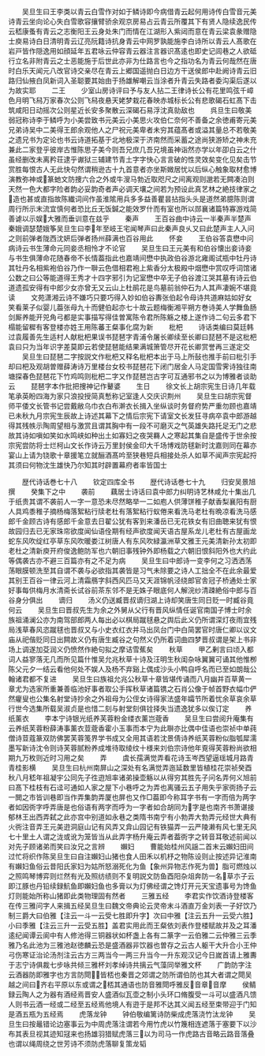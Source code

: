 <!-- { "loadSidebar": true } -->
　　吴旦生曰王李类以青云白雪作对如于鳞诗即今病借青云起何用诗传白雪音元美诗青云坐向论心失白雪歌容攘臂骄余观京房易占云青云所覆其下有贤人隐续逸民传云嵇康蚤有青云之志衡阳王云身处朱门而情在江湖形入紫闼而意在青云梁袁彖赠隐士庾易诗白日清明青云辽亮阮籍诗抗身青云中网罗孰能施李白诗所以青云人髙歌在岩戸皆作隠逸用如顔延年五君咏云仲容青云器注言器识髙逺也即史记闾巷之人欲砥行立名非附青云之士恶能施于后世此亦非为仕路言也今之指功名为青云何哉然在唐时白乐天闻元八改官诗交亲尽在青云上郷国遥抛白日边方干送侯郎中赴阙诗青云旧路归仙掖白凤新词入圣聪要其始由于扬雄解嘲云当涂者升青云失路者委沟渠后遂以为故实耶
　　二王
　　少室山房诗评曰予与友人拈二王律诗长公有花里鸣弦千嶂色月明飞舄万家春次公则飞舄夜悬天姥梦栽花春映赤城标长公有悲歌碣石虹髙下击筑咸阳日动摇次公则星近长安多聚散云深碣石易浮沈真勍敌也
　　呉旦生曰敬美弱冠称诗李于鳞呼为小美尝致书元美云小美思火攻伯仁奈何不善备之余徳甫寄元美兄弟诗吴中二美得王郎余观他人之尸祝元美卑者未穷其蕴髙者或溢其量总不若敬美之遗兄书为定论也书云诗道拓基于北地极深于济南然而采蓄之途尚狭游矫之神未充兼此二家登乎彼岸古惟陈思子美今则吾兄庶几吾兄境虽神诣然亦学以年卲白云之什虽经删改未离矜荘逮乎谳狱三辅建节青土字字快心言言破的性灵效矣变化见矣击节赏胜每恨古人无此快句然谓稍逊古十九首意者亦坐斯媺居忧以后纵心触象取材愈博演教弥神或篆虵文防捜六合之外或牛溲马勃近取咫尺之间离观则邈若无闗凑泊则天然一色大都字险者韵必妥韵奇者声必调天壤之间若为预设此真艺林之絶技律家之造也甚或直指故陈纎词间作虽淮隂用兵多多益善瞿昙拈指头头是道然弟臆陈则谓周行所示末流宜慎何者恐比丘无饭鍼之能效罗什而有室也所以郧襄诸篇特寡游戏简善谑以示娱大雅而垂训意在兹乎
　　秦声
　　王百谷曲中诗云一半秦声半楚声秦娥调瑟楚娥筝吴旦生曰李年至岐王宅闻琴声曰此秦声良乆又曰此楚声主人入问之则前弹者陇西沈妍后弹者扬州薛满也百谷用此
　　怀妾
　　王伯谷答袁懋中问病诗云书生薄命元同妾丞相怜才不论官
　　吴旦生曰王元美有和伯谷懐出妾诗妾与书生俱薄命花随春帝不长情葢指此也嘉靖间懋中执政伯谷游北雍阁试瓶中牡丹诗其牡丹名相紫袍伯谷乃作一聨云色借相君袍上紫香分太极殿中烟懋中赏叹呼词馆诸公数之曰公等能道得王秀才十四字邪引为记室懋中卒无子伯谷渡江哭其墓有诗云伯道遗孤安得有中郎少女亦曾无又云山上杜鹃花是鸟墓前翁仲石为人其声凄婉不堪竟读
　　文苑潇湘云诗不嫌巧只要巧得入妙如伯谷夀张伯起令母诗共道麻姑如好女笑看莱子似婴儿葢张母九十而健伯起亦七十故云题梅衡湘平朔方巻诗美人学舞鱼肠剑厮养能开兕角弓都是实事描写得佳曽寓陈令君所陈觞之楼上遂作诗二句云多君下榻能留穉有客登楼亦姓王用陈蕃王粲事化腐为新
　　枇杷
　　诗话类编曰莫廷韩过袁履善先生适村人献枇杷果误书琵琶字青浦令屠长卿续至长卿曰琵琶不是这枇杷袁曰只为当年识字差莫即云若使琵琶能结果满城箫管尽开花长卿赏誉再三遂定交
　　吴旦生曰琵琶二字按説文作枇杷又释名枇杷本出于马上所鼔也推手前曰枇引手却曰杷及观胡曽赠薛涛诗万里楼台女校书琵琶花下闭门居金人马定国雪霁诗独往南塘探春色琵琶花下竹鸡鸣则枇杷二字又作琵琶岂古字可互通邪书之以为博雅者谈助云
　　琵琶字本作批把捜神记作鼙婆
　　生日
　　徐文长上胡宗宪生日诗几年载笔承英盼四海为家只浪投授简真慙称记室逢人交庆识荆州
　　吴旦生曰胡宗宪督师平倭文长管书记尝戴敝乌巾衣白布澣衣长揖入坐纵谈时务督府势严重勿顾也嘉靖已未秋九月宗宪生辰故上诗述其幕下之情后宗宪下请室文长发狂寻病卒袁中郎游越得其残帙示陶周望相与激赏且谓其胸中有一段不可磨灭之气英雄失路托足无门之悲故其诗如嗔如笑如水鸣峡如种出土如寡妇之夜哭羇人之寒起其集自是盛传于世余按宗宪尝防将士烂柯山文长作诗云万里封侯金印大千场博戏防毬新时沈嘉则同在幕亦宴山上请为铙歌十章援笔立就酾酒髙吟至狭巷短兵相接处杀人如草不闻声宗宪起捋其须曰何物沈生雄快乃尔知其时辟置幕府者率皆国士









　　歴代诗话巻七十八
　　钦定四库全书
　　歴代诗话巻七十九
　　归安吴景旭撰
　　癸集下之中
　　袭前
　　藕居士诗话曰袁中郎力纠明诗艺林咸允十集出几于纸贵其谓不袭前人一字一意恐未尽然略举一二如庖人供薄饼稚子献香梨襄阳有厨人具鸡黍稚子摘杨梅落絮粘行牍老杜有落絮粘行蚁倦来看洗马老杜有晩凉看洗马感郎千金顾古诗有感郎千金意去日翟公犹有客到来潘岳已无花铁女有旧曲聴来犹有恨故园归去已无家珠帘欲度闻仙语佺期有经声欲度闻天语古屋系龙儿老杜有古屋画龙蛇东风吹绽红亭草东风吹暖娄江树唐人有东风吹緑瀛洲草文雅王元美清新孙太初即老杜之清新庾开府俊逸鲍防军也六朝旧事残钟外即杨载之六朝旧恨斜阳外也大约此等偶袭古亦不避三百篇亦有之不足为病
　　吴旦生曰中郎诗一变李何之习洒洒荡荡眼膜顿洗至其自谓不袭与必欲指其袭皆是习气未除要之诗人工拙全不在此余最爱其别王百谷一律云河上清霜鴈字斜西风匹马又天涯锦帆泾绕郎官舎冠子桥通处士家好事每供梅月水清斋长试谷前茶东邻不是无姝子眼底何人解浣纱清疎絶俗中郎与百谷身分俱出
　　谪归
　　汤义仍送臧晋叔谪归湖上诗却笑唐生同日贬一时臧谷竟何云
　　吴旦生曰晋叔先生为余之外舅从父行有晋风纵情任诞官南国子博士时余族祖涌澜公亦为南驾部郎两人每出必以棋局蹴毬悬之舆后此义仍所谓深灯夜雨宜残局浅草春风恣蹴毬也晋叔又与小史衣红衣并马出凤台门中白简罢官时唐仁卿以议文庙从祀偕贬同日出闗故义仍有唐生臧谷之句然义仍所着词曲四梦晋叔谓是架上书非场上调遂加芟润义仍愤然作絶句拟之摩诘雪蕉矣
　　秋草
　　甲乙剰言曰顷入都词人益寥落无几而所见篇什惟吴允兆秋草十诗及汪明生秋闺杂咏翼翼可诵其他惟栁陈父元夕一结云看他何处不娱人及杨不弃谿上偶成沙头小鸭自呼名而已至如朗哉公翰诸君都不复进
　　吴旦生曰族祖允兆公秋草十章皆堪传诵而八月幽并百草黄一章尤为选家所重兼善临池好事者取公手挥秋草诸篇镌之石肖公像于帧首野衣幅巾俨然癯叟也公集名射堂诗抄余之外祖母为公侄女诗得家法盛年孀节所着忧余草哀余草行世今选集所载吴淑贞是也惜二刻与射堂刻俱铨择失当遗逸犹多以俟订定
　　养纸薰衣
　　李本宁诗银光纸养芙蓉粉金缕衣薰岂蔲香
　　吴旦生曰尝阅升庵集有云养纸芙蓉粉薛涛事薰衣荳蔲香霍小玉事而本宁为此聨亦比偶中佳语也崇祯中单莼僧诗荳蔻篆双防佛罢芙蓉笺界学书成又全用其语若沈景倩诗养纸芙蓉粉似脂瓠犀濡墨写新诗沈令则诗芙蓉腻粉养成堆待取绫纹十様来刘伯宗诗他年覔得芙蓉粉尚欲相期九万枚则近时习用之矣
　　弄
　　虞长孺满觉弄看花诗玉岑西望逼瑶城月路青青桂影横
　　吴旦生曰杭州南屏山之深处有名满觉弄迤延数里皆植桂花崇祯癸酉秋八月嵇年祖凝宇公同先子徃逰旭率诸弟操壶觞以从得穷其胜先子问名弄何义旭前曰髙下桂枝有石迳可通如人家之屋下小巷呼之为弄也离骚云五子用失乎家衖扬子云一閧之市皆训巷即当作弄集韵弄厦也屏也又作□葢即今称耳字书有一字而倍为两字者如因衖字呼弄唐是也俗语有两字而呼为一字者如合胡同为字是也南齐书萧谌接郁林王出西弄弑之此亦宫中别道如永巷之类隋书南宁有小勃弄大勃弄元经世大典有火衖注音弄王元美逰洞庭山记有风弄又弇山园记有铁猫弄一云严陵濑有风七里无风七十里土人谓之泷或讹为笼皆当从此弄字杨升庵云弄者葢衖字之转音耳敬述前闻以对先子顾诸弟而笑曰汝兄之言辨
　　嬾妇
　　曹能始桂州风謡二首末云嬾妇田间过忙将织作陈吴旦生曰自注嬾妇山猪也食人田禾以机杼之物陈设则止按述异记淮南有嬾妇鱼俗云昔阳氏家妇为姑所怒溺死化为鱼【象州异物志作死为兽】脂可燃烛以之照鸣琴博弈则烂然有光及照纺绩则不复明説文防鱼酉阳杂俎奔防一名草朩子云即江豚也丹铅续録魧鱼即嬾妇鱼也多膏以为灯佛经谓之馋灯开元天宝遗事号为馋鱼灯则能始所称山猪即此类物理固有然者
　　三雅五经
　　李君实作饮酒诗登楼客在传三雅问字人来揖五经吴旦生曰魏文帝典论云灵帝末斗酒直万金刘表一子好饮乃制三爵大曰伯雅【注云一斗一云受七胜即升字】次曰中雅【注云五升一云受六胜】小曰季雅【注云三升一云受五胜】盖君实用此而王粲依刘表作登楼赋故并及之耳潘逺纪闻谭云阆中有人修池得三铜器状如杯盏上各有二篆字一云伯雅二云仲雅三云季雅乃名此池为三雅池赵徳麟云恐是盛酒器非饮器也曽存之云古人躯干大升合小王仲弓伤寒证治论汤剂注云古方三两当今一两三升当今一升东观汉记今日嵗首请上雅夀于志宁诗俱裁七步咏共倾三雅杯刘孝绰诗共摛云气藻同举雅文杯
　　广韵防字注云酒器防即雅字也方言防閜皆桮也秦晋之郊谓之防所谓伯防也其大者谓之閜吴越之间曰齐右平原以东或谓之桮其通语也防音雅閜呼雅反音章音摩
　　侯鲭録云陶人之为器有酒经焉晋安人盛酒似瓦壶之制小头环口脩腹受一斗可以盛酒凡馈人则书云酒一经或二经至五经焉他境人有逰于是邦不达其义闻五经至束带迎于门知是酒五瓶为五经焉
　　虎落龙钟
　　钟伯敬编篱诗防柴成虎落浇竹汰龙钟
　　吴旦生曰按鼂错论边塞事云为中周虎落注谓若今用竹虎以竹篾相连遮落于塞要下以沙布其表旦视其迹知冦来也扬雄羽猎赋虎落三以为司马一作虎路古音略云路音落叠也谓以绳周绕之世芳诗不须防虎落聊复策龙韬
